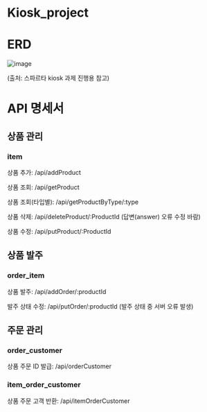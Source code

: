 # Kiosk_project

# ERD

![image](https://github.com/gajigaji04/Kiosk_Project/assets/132813209/ce7549c1-6032-44ef-9480-fde1e41f6902)

(출처: 스파르타 kiosk 과제 진행용 참고)

# API 명세서

## 상품 관리

### item

상품 추가:
/api/addProduct

상품 조회:
/api/getProduct

상품 조회(타입별):
/api/getProductByType/:type

상품 삭제:
/api/deleteProduct/:ProductId
(답변(answer) 오류 수정 바람)

상품 수정:
/api/putProduct/:ProductId

## 상품 발주

### order_item

상품 발주:
/api/addOrder/:productId

발주 상태 수정:
/api/putOrder/:productId
(발주 상태 중 서버 오류 발생)

## 주문 관리

### order_customer

상품 주문 ID 발급:
/api/orderCustomer

### item_order_customer

상품 주문 고객 반환:
/api/itemOrderCustomer
